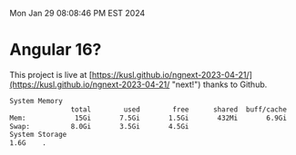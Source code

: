 Mon Jan 29 08:08:46 PM EST 2024

# Angular 16?


This project is live at [https://kusl.github.io/ngnext-2023-04-21/](https://kusl.github.io/ngnext-2023-04-21/ "next!") thanks to Github.

```bash
System Memory
               total        used        free      shared  buff/cache   available
Mem:            15Gi       7.5Gi       1.5Gi       432Mi       6.9Gi       7.7Gi
Swap:          8.0Gi       3.5Gi       4.5Gi
System Storage
1.6G	.
```
```bash
